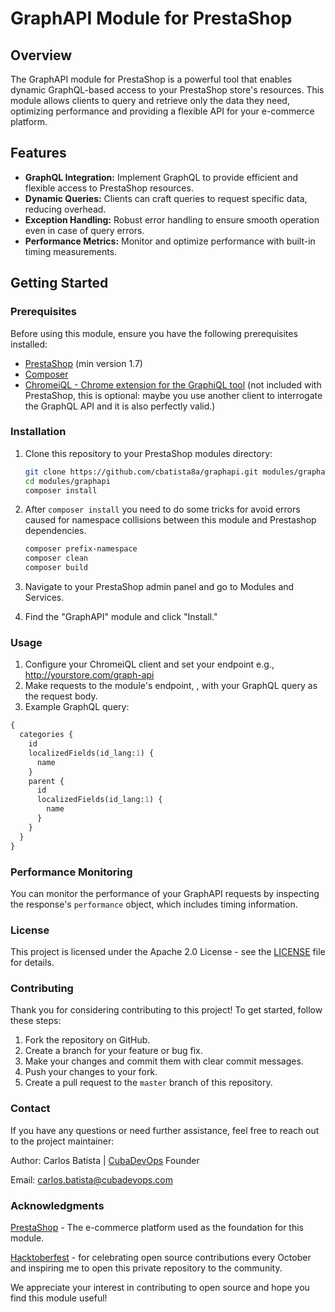 # GraphAPI Module for PrestaShop

## Overview

The GraphAPI module for PrestaShop is a powerful tool that enables dynamic GraphQL-based access to your PrestaShop store's resources. This module allows clients to query and retrieve only the data they need, optimizing performance and providing a flexible API for your e-commerce platform.

## Features

- **GraphQL Integration:** Implement GraphQL to provide efficient and flexible access to PrestaShop resources.
- **Dynamic Queries:** Clients can craft queries to request specific data, reducing overhead.
- **Exception Handling:** Robust error handling to ensure smooth operation even in case of query errors.
- **Performance Metrics:** Monitor and optimize performance with built-in timing measurements.

## Getting Started

### Prerequisites

Before using this module, ensure you have the following prerequisites installed:

- [PrestaShop](https://prestashop.com/versions/) (min version 1.7)
- [Composer](https://getcomposer.org/)
- [ChromeiQL - Chrome extension for the GraphiQL tool](https://chrome.google.com/webstore/detail/chromeiql/fkkiamalmpiidkljmicmjfbieiclmeij) (not included with PrestaShop, this is optional: maybe you use another client to interrogate the GraphQL API and it is also perfectly valid.)

### Installation

1. Clone this repository to your PrestaShop modules directory:

   ```bash
   git clone https://github.com/cbatista8a/graphapi.git modules/graphapi
   cd modules/graphapi
   composer install
   ```
2. After `composer install` you need to do some tricks for avoid errors caused for namespace collisions between this module and Prestashop dependencies.
   ```bash
   composer prefix-namespace
   composer clean
   composer build
   ```
   
2. Navigate to your PrestaShop admin panel and go to Modules and Services.
3. Find the "GraphAPI" module and click "Install."

### Usage

1. Configure your ChromeiQL client and set your endpoint e.g., http://yourstore.com/graph-api
2. Make requests to the module's endpoint, , with your GraphQL query as the request body.
3. Example GraphQL query:

```graphql
{
  categories {
    id
    localizedFields(id_lang:1) {
      name
    }
    parent {
      id
      localizedFields(id_lang:1) {
        name
      }
    }
  }
}
```
### Performance Monitoring

You can monitor the performance of your GraphAPI requests by inspecting the response's `performance` object, which includes timing information.

### License

This project is licensed under the Apache 2.0 License - see the [LICENSE](./LICENSE.md) file for details.

### Contributing

Thank you for considering contributing to this project! To get started, follow these steps:

1. Fork the repository on GitHub.
2. Create a branch for your feature or bug fix.
3. Make your changes and commit them with clear commit messages.
4. Push your changes to your fork.
5. Create a pull request to the `master` branch of this repository.
   
### Contact

If you have any questions or need further assistance, feel free to reach out to the project maintainer:

Author: Carlos Batista | [CubaDevOps](https://cubadevops.com) Founder

Email: carlos.batista@cubadevops.com

### Acknowledgments

[PrestaShop](https://www.prestashop.com/) - The e-commerce platform used as the foundation for this module.

[Hacktoberfest](https://hacktoberfest.digitalocean.com/) - for celebrating open source contributions every October and inspiring me to open this private repository to the community.

We appreciate your interest in contributing to open source and hope you find this module useful!
